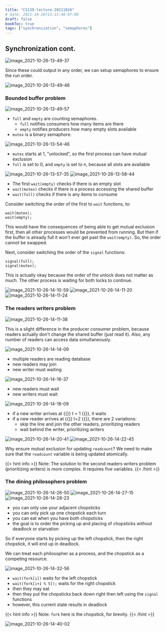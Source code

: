 ```yaml
---
title: "CS139-lecture-20211026"
# date: 2021-10-26T13:15:48-07:00
draft: false
bookToc: true
tags: ["synchronization", "semaphores"]
---
```


## Synchronization cont.


![image_2021-10-26-13-49-37](/notes/image_2021-10-26-13-49-37.png)

Since these could output in any order, we can setup semaphores to ensure the run order.

![image_2021-10-26-13-49-46](/notes/image_2021-10-26-13-49-46.png)

### Bounded buffer problem

![image_2021-10-26-13-49-57](/notes/image_2021-10-26-13-49-57.png)

- `full` and `empty` are counting semaphores.
    - `full` notifies consumers how many items are there
    - `empty` notifies producers how many empty slots available
- `mutex` is a binary semaphore.

![image_2021-10-26-13-54-46](/notes/image_2021-10-26-13-54-46.png)

- `mutex` starts at 1, "unlocked", so the first process can have mutual exclusion
- `full` is set to 0, and `empty` is set to n, because all slots are available

![image_2021-10-26-13-57-35](/notes/image_2021-10-26-13-57-35.png)
![image_2021-10-26-13-58-44](/notes/image_2021-10-26-13-58-44.png)

- The first `wait(empty)` checks if there is an empty slot
- `wait(mutex)` checks if there is a process accessing the shared buffer
- `wait(full)` checks if there is any items to consume

Consider switching the order of the first to `wait` functions, to:

```
wait(mutex);
wait(empty);
```

This would have the consequences of being able to get mutual exclusion first, then all other processes would be prevented from running.
But then if the buffer is already full it won't ever get past the `wait(empty)`.
So, the order cannot be swapped.

Next, consider switching the order of the `signal` functions:

```
signal(full);
signal(mutex);
```

This is actually okay because the order of the unlock does not matter as much.
The other process is waiting for both locks to continue.

![image_2021-10-26-14-10-59](/notes/image_2021-10-26-14-10-59.png)
![image_2021-10-26-14-11-20](/notes/image_2021-10-26-14-11-20.png)
![image_2021-10-26-14-11-24](/notes/image_2021-10-26-14-11-24.png)

### The readers writers problem

![image_2021-10-26-14-11-38](/notes/image_2021-10-26-14-11-38.png)

This is a slight difference in the producer consumer problem, because readers actually don't change the shared buffer (just read it).
Also, any number of readers can access data simultaneously.

![image_2021-10-26-14-14-09](/notes/image_2021-10-26-14-14-09.png)

- multiple readers are reading database
- new readers may join
- new writer must waiting

![image_2021-10-26-14-16-37](/notes/image_2021-10-26-14-16-37.png)

- new readers must wait
- new writers must wait

![image_2021-10-26-14-18-09](/notes/image_2021-10-26-14-18-09.png)

- if a new writer arrives at {{<k>}} t = 1 {{</k>}}, it waits
- if a new reader arrives at {{<k>}} t=2 {{</k>}}, there are 2 variations:
    - skip the line and join the other readers, prioritizing readers
    - wait behind the writer, prioritizing writers

![image_2021-10-26-14-20-41](/notes/image_2021-10-26-14-20-41.png)
![image_2021-10-26-14-22-45](/notes/image_2021-10-26-14-22-45.png)

Why ensure mutual exclusion for updating `readcount`?
We need to make sure that the `readcount` variable is being updated atomically.

{{< hint info >}}
Note: The solution to the second readers writers problem (prioritizing writers) is more complex.
It requires five variables.
{{< /hint >}}

### The dining philosophers problem

![image_2021-10-26-14-26-50](/notes/image_2021-10-26-14-26-50.png)
![image_2021-10-26-14-27-15](/notes/image_2021-10-26-14-27-15.png)
![image_2021-10-26-14-28-23](/notes/image_2021-10-26-14-28-23.png)

- you can only use your adjacent chopsticks
- you can only pick up one chopstick each turn
- you can eat when you have both chopsticks
- the goal is to order the picking up and placing of chopsticks without deadlock or starvation

So if everyone starts by picking up the left chopstick, then the right chopstick, it will end up in deadlock.

We can treat each philosopher as a process, and the chopstick as a competing resource.

![image_2021-10-26-14-32-56](/notes/image_2021-10-26-14-32-56.png)

- `wait(fork[i])` waits for the left chopstick
- `wait(fork[i+1 % 5]);` waits for the right chopstick
- then they may eat
- then they put the chopsticks back down right then left using the `signal` functions
- however, this current state results in deadlock

{{< hint info >}}
Note: `fork` here is the chopstick, for brevity.
{{< /hint >}}

![image_2021-10-26-14-40-02](/notes/image_2021-10-26-14-40-02.png)

